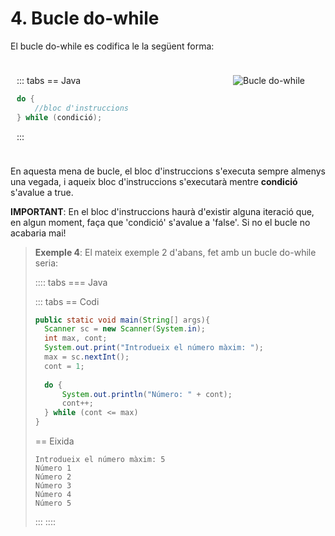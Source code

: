 # 4. Bucle do-while

El bucle do-while es codifica le la següent forma:

<div style="display: flex; gap: 50px">

<div style="flex: 1; padding: 10px; text-align: justify;">

  ::: tabs
  == Java

```java
do {
    //bloc d'instruccions
} while (condició);
```

  :::

</div>
<div style="flex: 0.5; padding: 10px; text-align: justify;">

  ![Bucle do-while](/uf4/bucle_do_while.jpg)

</div>
</div>

En aquesta mena de bucle, el bloc d'instruccions s'executa sempre almenys una vegada, i aqueix bloc d'instruccions s'executarà mentre **condició** s'avalue a true.

**IMPORTANT**: En el bloc d'instruccions haurà d'existir alguna iteració que, en algun
moment, faça que 'condició' s'avalue a 'false'. Si no el bucle no acabaria mai!

>**Exemple 4**: El mateix exemple 2 d'abans, fet amb un bucle do-while seria:
>
>:::: tabs
>=== Java
>
>::: tabs
>== Codi
>
>```java
>public static void main(String[] args){
>   Scanner sc = new Scanner(System.in);
>   int max, cont;
>   System.out.print("Introdueix el número màxim: ");
>   max = sc.nextInt();
>   cont = 1;
>   
>   do {
>       System.out.println("Número: " + cont);
>       cont++;
>   } while (cont <= max)
>}
>```
>
>== Eixida
>
>```plaintext
>Introdueix el número màxim: 5
>Número 1
>Número 2
>Número 3
>Número 4
>Número 5
>```
>
>:::
>::::

